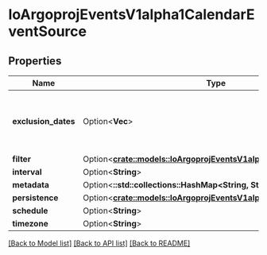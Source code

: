 # IoArgoprojEventsV1alpha1CalendarEventSource

## Properties

Name | Type | Description | Notes
------------ | ------------- | ------------- | -------------
**exclusion_dates** | Option<**Vec<String>**> | ExclusionDates defines the list of DATE-TIME exceptions for recurring events. | [optional]
**filter** | Option<[**crate::models::IoArgoprojEventsV1alpha1EventSourceFilter**](io.argoproj.events.v1alpha1.EventSourceFilter.md)> |  | [optional]
**interval** | Option<**String**> |  | [optional]
**metadata** | Option<**::std::collections::HashMap<String, String>**> |  | [optional]
**persistence** | Option<[**crate::models::IoArgoprojEventsV1alpha1EventPersistence**](io.argoproj.events.v1alpha1.EventPersistence.md)> |  | [optional]
**schedule** | Option<**String**> |  | [optional]
**timezone** | Option<**String**> |  | [optional]

[[Back to Model list]](../README.md#documentation-for-models) [[Back to API list]](../README.md#documentation-for-api-endpoints) [[Back to README]](../README.md)



